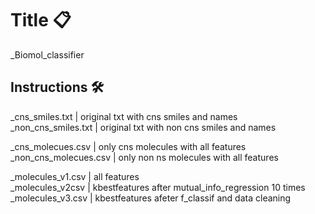 # Title 📋

_Biomol_classifier <br/>

## Instructions 🛠️

_cns_smiles.txt | original txt with cns smiles and names <br/>
_non_cns_smiles.txt | original txt with  non cns smiles and names <br/>

_cns_molecues.csv | only cns molecules with all features <br/>
_non_cns_molecues.csv | only non ns molecules with all features <br/>

_molecules_v1.csv | all features <br/>
_molecules_v2csv | kbestfeatures after mutual_info_regression 10 times <br/>
_molecules_v3.csv | kbestfeatures afeter f_classif and data cleaning 
